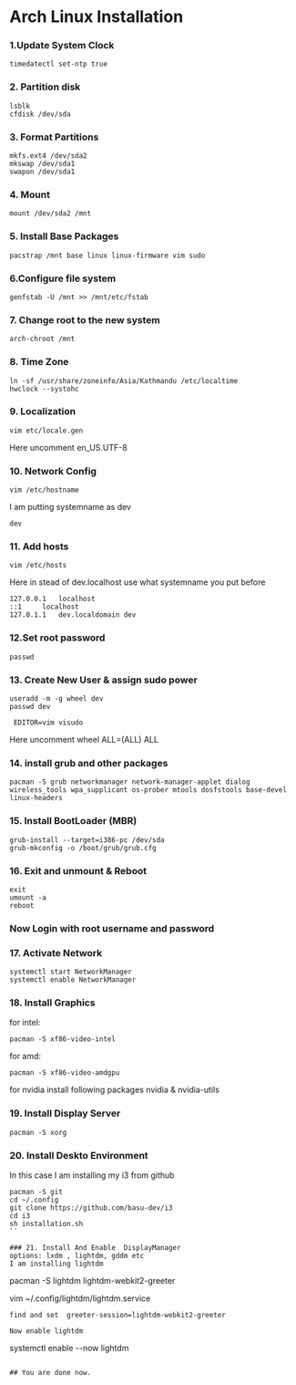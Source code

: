 # Arch Linux Installation

### 1.Update System Clock
```
timedatectl set-ntp true
```
### 2. Partition disk
```
lsblk
cfdisk /dev/sda
```
### 3. Format Partitions
```
mkfs.ext4 /dev/sda2
mkswap /dev/sda1
swapon /dev/sda1
```
### 4. Mount
```
mount /dev/sda2 /mnt
```
### 5. Install Base Packages
```
pacstrap /mnt base linux linux-firmware vim sudo
```
### 6.Configure file system
```
genfstab -U /mnt >> /mnt/etc/fstab
```

### 7. Change root to the new system
```
arch-chroot /mnt
```
### 8. Time Zone
```
ln -sf /usr/share/zoneinfo/Asia/Kathmandu /etc/localtime
hwclock --systohc
```
### 9. Localization
```
vim etc/locale.gen
```
Here uncomment en_US.UTF-8

### 10. Network Config
```
vim /etc/hostname
```
I am putting systemname as dev
```
dev
```
### 11. Add hosts
```
vim /etc/hosts
```
Here in stead of dev.localhost use what systemname you put before
```
127.0.0.1	localhost
::1		localhost
127.0.1.1	dev.localdomain	dev
```
### 12.Set root password
```
passwd
```
### 13. Create New User & assign sudo power
```
useradd -m -g wheel dev
passwd dev

 EDITOR=vim visudo
```
Here uncomment 
wheel ALL=(ALL) ALL

### 14. install grub and other packages
```
pacman -S grub networkmanager network-manager-applet dialog wireless_tools wpa_supplicant os-prober mtools dosfstools base-devel linux-headers
```
### 15. Install BootLoader (MBR)
```
grub-install --target=i386-pc /dev/sda
grub-mkconfig -o /boot/grub/grub.cfg
```
### 16. Exit and unmount & Reboot
```
exit
umount -a
reboot
```
### Now Login with root username and password

### 17. Activate Network
```
systemctl start NetworkManager
systemctl enable NetworkManager
```
### 18. Install Graphics

for intel:
```
pacman -S xf86-video-intel 
```
for amd:
```
pacman -S xf86-video-amdgpu
```
for nvidia install following packages
nvidia & nvidia-utils

### 19. Install Display Server
```
pacman -S xorg
```

### 20. Install Deskto Environment 
In this case I am installing my i3 from github
```
pacman -S git
cd ~/.config
git clone https://github.com/basu-dev/i3
cd i3
sh installation.sh
``

### 21. Install And Enable  DisplayManager
options: lxdm , lightdm, gddm etc
I am installing lightdm
```
pacman -S lightdm lightdm-webkit2-greeter

vim ~/.config/lightdm/lightdm.service
```
find and set  greeter-session=lightdm-webkit2-greeter

Now enable lightdm
```
systemctl enable --now  lightdm
```

## You are done now.
